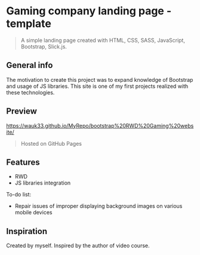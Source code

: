 # Gaming company landing page - template
> A simple landing page created with HTML, CSS, SASS, JavaScript, Bootstrap, Slick.js.

## General info
The motivation to create this project was to expand knowledge of Bootstrap and usage of JS libraries. This site is one of my first projects realized with these technologies.

## Preview
https://wauk33.github.io/MyRepo/bootstrap%20RWD%20Gaming%20website/
> Hosted on GitHub Pages

## Features
* RWD
* JS libraries integration

To-do list:
* Repair issues of improper displaying background images on various mobile devices

## Inspiration
Created by myself. Inspired by the author of video course.

